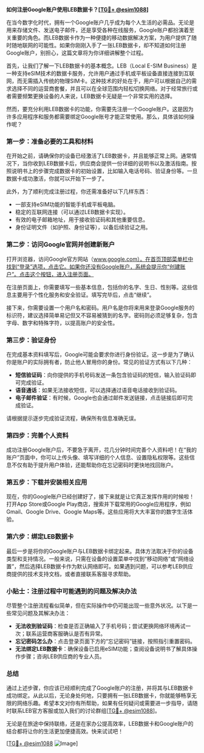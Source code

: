 **如何注册Google账户使用LEB数据卡？[[TG💪+ @esim1088](https://t.me/s/esim1088)]**

在当今数字化时代，拥有一个Google账户几乎成为每个人生活的必需品。无论是用来存储文件、发送电子邮件，还是享受各种在线服务，Google账户都扮演着至关重要的角色。而LEB数据卡作为一种便捷的移动数据解决方案，为用户提供了随时随地联网的可能性。如果你刚刚入手了一张LEB数据卡，却不知道如何注册Google账户，别担心，这篇文章将为你详细讲解整个过程。

首先，让我们了解一下LEB数据卡的基本概念。LEB（Local E-SIM Business）是一种支持eSIM技术的数据卡服务，允许用户通过手机或平板设备直接连接到互联网，而无需插入传统的物理SIM卡。这种技术的好处在于，用户可以根据自己的需求选择不同的运营商套餐，并且可以在全球范围内轻松切换网络。对于经常旅行或者需要频繁更换设备的人来说，LEB数据卡无疑是一个非常实用的选择。

然而，要充分利用LEB数据卡的功能，你需要先注册一个Google账户。这是因为许多应用程序和服务都需要绑定Google账号才能正常使用。那么，具体该如何操作呢？

### **第一步：准备必要的工具和材料**
在开始之前，请确保你的设备已经激活了LEB数据卡，并且能够正常上网。通常情况下，当你收到LEB数据卡后，供应商会提供一份详细的说明书以及激活指南。按照说明书上的步骤完成数据卡的初始设置，比如输入电话号码、验证身份等。一旦数据卡成功激活，你就可以开始下一步了。

此外，为了顺利完成注册过程，你还需准备好以下几样东西：
- 一部支持eSIM功能的智能手机或平板电脑。
- 稳定的互联网连接（可以通过LEB数据卡实现）。
- 有效的电子邮箱地址，用于接收验证码和其他重要信息。
- 身份证明文件（如护照、身份证等），以备后续验证之用。

### **第二步：访问Google官网并创建新账户**
打开浏览器，访问Google官方网站（www.google.com）。在首页顶部菜单栏中找到“登录”选项，点击它。如果你还没有Google账户，系统会提示你“创建账户”。点击这个按钮，进入注册页面。

在注册页面上，你需要填写一些基本信息，包括你的名字、生日、性别等。这些信息主要用于个性化服务和安全验证。填写完毕后，点击“继续”。

接下来，你需要设置一个用户名和密码。用户名是你将来用来登录Google服务的标识符，建议选择简单易记但又不容易被猜到的名字。密码则必须足够复杂，包含字母、数字和特殊字符，以提高账户的安全性。

### **第三步：验证身份**
在完成基本资料填写后，Google可能会要求你进行身份验证。这一步是为了确认你是账户的实际拥有者，防止他人冒用你的身份。常见的验证方式有以下几种：
- **短信验证码**：向你提供的手机号码发送一条包含验证码的短信，输入验证码即可完成验证。
- **语音通话**：如果无法接收短信，可以选择通过语音电话接收到验证码。
- **电子邮件验证**：有时候，Google也会通过邮件发送链接，点击链接后即可完成验证。

请根据提示逐步完成验证流程，确保所有信息准确无误。

### **第四步：完善个人资料**
成功注册Google账户后，不要急于离开，花几分钟时间完善个人资料吧！在“我的账户”页面中，你可以上传头像、填写详细的个人信息、设置隐私权限等。这些信息不仅有助于提升用户体验，还能帮助你在忘记密码时更快地找回账户。

### **第五步：下载并安装相关应用**
现在，你的Google账户已经创建好了，接下来就是让它真正发挥作用的时候啦！打开App Store或Google Play商店，搜索并下载常用的Google应用程序，例如Gmail、Google Drive、Google Maps等。这些应用将大大丰富你的数字生活体验。

### **第六步：绑定LEB数据卡**
最后一步是将你的Google账户与LEB数据卡绑定起来。具体方法取决于你的设备类型和支持情况。一般来说，只需在设备的设置菜单中找到“移动网络”或“网络设置”，然后选择LEB数据卡作为默认网络即可。如果遇到问题，可以参考LEB供应商提供的技术支持文档，或者直接联系客服寻求帮助。

### **小贴士：注册过程中可能遇到的问题及解决办法**
尽管整个注册流程看似简单，但在实际操作中仍可能出现一些意外状况。以下是一些常见问题及其解决办法：
- **无法收到验证码**：检查是否正确输入了手机号码；尝试更换网络环境再试一次；联系运营商客服确认是否有异常。
- **忘记密码怎么办**：点击登录页面下方的“忘记密码”链接，按照指引重置密码。
- **无法绑定LEB数据卡**：确保设备已启用eSIM功能；查阅设备说明书了解具体操作步骤；咨询LEB供应商的专业人员。

### **总结**
通过上述步骤，你应该已经顺利完成了Google账户的注册，并将其与LEB数据卡成功绑定。从此以后，无论身处何地，只要拥有一张LEB数据卡，你就能够畅享无限的网络乐趣。希望本文对你有所帮助，如果有任何疑问或需要进一步指导，请随时联系LEB官方客服或加入我们的讨论群组[[TG💪+ @esim1088](https://t.me/s/esim1088)]。

无论是在旅途中保持联络，还是在家办公提高效率，LEB数据卡和Google账户的结合都将让你的生活更加便捷高效。快来试试吧！

[[TG💪+ @esim1088](https://t.me/s/esim1088) ![Image](https://i.postimg.cc/4NQfJmqS/Snipaste-2025-05-13-00-14-12.png)]